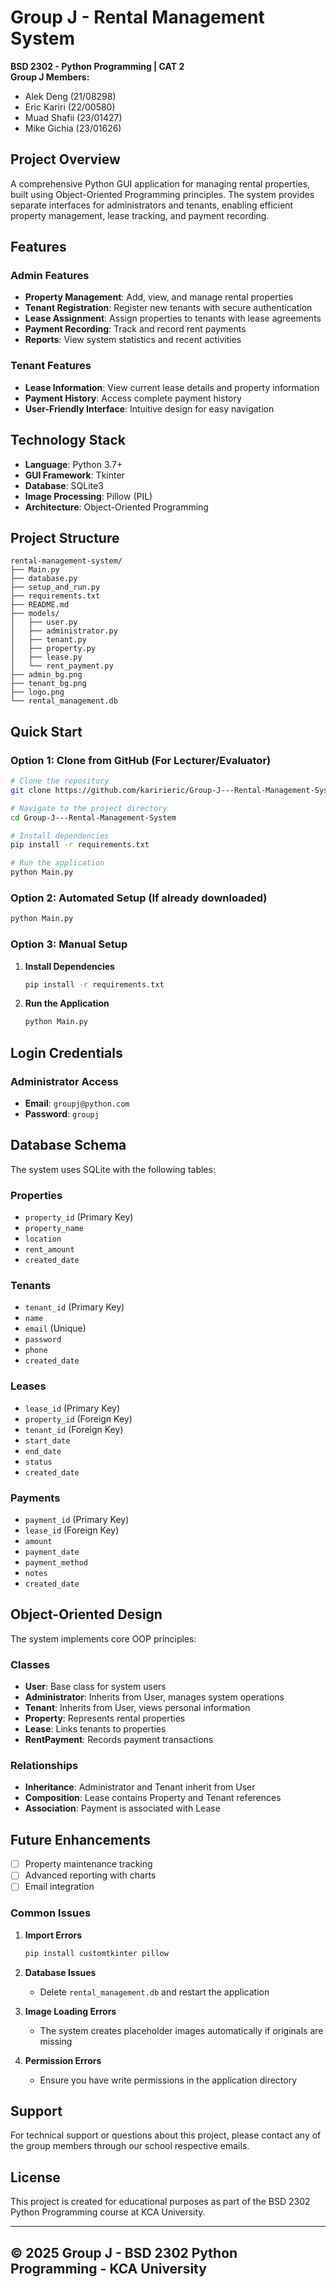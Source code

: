 # Group J - Rental Management System

**BSD 2302 - Python Programming | CAT 2**  
**Group J Members:**

- Alek Deng (21/08298)
- Eric Kariri (22/00580)
- Muad Shafii (23/01427)
- Mike Gichia (23/01626)

## Project Overview

A comprehensive Python GUI application for managing rental properties, built using Object-Oriented Programming principles. The system provides separate interfaces for administrators and tenants, enabling efficient property management, lease tracking, and payment recording.

## Features

### Admin Features

- **Property Management**: Add, view, and manage rental properties
- **Tenant Registration**: Register new tenants with secure authentication
- **Lease Assignment**: Assign properties to tenants with lease agreements
- **Payment Recording**: Track and record rent payments
- **Reports**: View system statistics and recent activities

### Tenant Features

- **Lease Information**: View current lease details and property information
- **Payment History**: Access complete payment history
- **User-Friendly Interface**: Intuitive design for easy navigation

## Technology Stack

- **Language**: Python 3.7+
- **GUI Framework**: Tkinter
- **Database**: SQLite3
- **Image Processing**: Pillow (PIL)
- **Architecture**: Object-Oriented Programming

## Project Structure

```
rental-management-system/
├── Main.py                 
├── database.py            
├── setup_and_run.py       
├── requirements.txt       
├── README.md             
├── models/               
│   ├── user.py
│   ├── administrator.py
│   ├── tenant.py
│   ├── property.py
│   ├── lease.py
│   └── rent_payment.py
├── admin_bg.png          
├── tenant_bg.png         
├── logo.png              
└── rental_management.db  
```

## Quick Start

### Option 1: Clone from GitHub (For Lecturer/Evaluator)
```bash
# Clone the repository
git clone https://github.com/karirieric/Group-J---Rental-Management-System.git

# Navigate to the project directory
cd Group-J---Rental-Management-System

# Install dependencies
pip install -r requirements.txt

# Run the application
python Main.py
```

### Option 2: Automated Setup (If already downloaded)
```bash
python Main.py
```

### Option 3: Manual Setup

1. **Install Dependencies**
   ```bash
   pip install -r requirements.txt
   ```

2. **Run the Application**
   ```bash
   python Main.py
   ```

## Login Credentials

### Administrator Access

- **Email**: `groupj@python.com`
- **Password**: `groupj`

## Database Schema

The system uses SQLite with the following tables:

### Properties

- `property_id` (Primary Key)
- `property_name`
- `location`
- `rent_amount`
- `created_date`

### Tenants

- `tenant_id` (Primary Key)
- `name`
- `email` (Unique)
- `password`
- `phone`
- `created_date`

### Leases

- `lease_id` (Primary Key)
- `property_id` (Foreign Key)
- `tenant_id` (Foreign Key)
- `start_date`
- `end_date`
- `status`
- `created_date`

### Payments

- `payment_id` (Primary Key)
- `lease_id` (Foreign Key)
- `amount`
- `payment_date`
- `payment_method`
- `notes`
- `created_date`

## Object-Oriented Design

The system implements core OOP principles:

### Classes

- **User**: Base class for system users
- **Administrator**: Inherits from User, manages system operations
- **Tenant**: Inherits from User, views personal information
- **Property**: Represents rental properties
- **Lease**: Links tenants to properties
- **RentPayment**: Records payment transactions

### Relationships

- **Inheritance**: Administrator and Tenant inherit from User
- **Composition**: Lease contains Property and Tenant references
- **Association**: Payment is associated with Lease

## Future Enhancements

- [ ] Property maintenance tracking
- [ ] Advanced reporting with charts
- [ ] Email integration

### Common Issues

1. **Import Errors**

   ```bash
   pip install customtkinter pillow
   ```

2. **Database Issues**
   - Delete `rental_management.db` and restart the application

3. **Image Loading Errors**
   - The system creates placeholder images automatically if originals are missing

4. **Permission Errors**
   - Ensure you have write permissions in the application directory

## Support

For technical support or questions about this project, please contact any of the group members through our school respective emails.

## License

This project is created for educational purposes as part of the BSD 2302 Python Programming course at KCA University.

---

## © 2025 Group J - BSD 2302 Python Programming - KCA University
